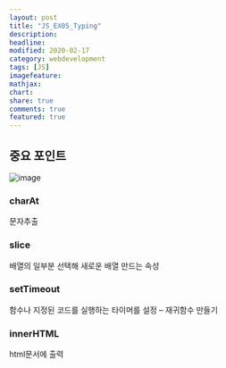 ```yaml
---
layout: post
title: "JS_EX05_Typing"
description:
headline:
modified: 2020-02-17
category: webdevelopment
tags: [JS]
imagefeature:
mathjax:
chart:
share: true
comments: true
featured: true
---
```



<div class="code">
<script async src="//jsfiddle.net/lsh58/9ztmj0cq/23/embed/js,html,css,result/dark/"></script>
</div>


## 중요 포인트

![image]("https://github.com/lsh58/lsh58.github.io/blob/master/images/ex05_typing.PNG?raw=true")

### charAt
문자추출

### slice
배열의 일부분 선택해 새로운 배열 만드는 속성

### setTimeout 
함수나 지정된 코드를 실행하는 타이머를 설정 – 재귀함수 만들기

### innerHTML
html문서에 출력




